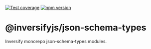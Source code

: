 [![Test coverage](https://codecov.io/gh/inversify/monorepo/branch/main/graph/badge.svg?flag=%40inversifyjs%2Fjson-schema-types)](https://codecov.io/gh/inversify/monorepo/branch/main/graph/badge.svg?flag=%40inversifyjs%2Fjson-schema-types)
[![npm version](https://img.shields.io/github/package-json/v/inversify/monorepo?filename=packages%2Fjson-schema%2Flibraries%2Fjson-schema-types%2Fpackage.json&style=plastic)](https://www.npmjs.com/package/@inversifyjs/json-schema-types)

# @inversifyjs/json-schema-types

Inversify monorepo json-schema-types modules.
